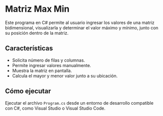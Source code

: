 # Matriz Max Min

Este programa en C# permite al usuario ingresar los valores de una matriz bidimensional, visualizarla y determinar el valor máximo y mínimo, junto con su posición dentro de la matriz.

## Características
- Solicita número de filas y columnas.
- Permite ingresar valores manualmente.
- Muestra la matriz en pantalla.
- Calcula el mayor y menor valor junto a su ubicación.

## Cómo ejecutar
Ejecutar el archivo `Program.cs` desde un entorno de desarrollo compatible con C#, como Visual Studio o Visual Studio Code.
